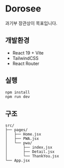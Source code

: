 # Dorosee

과기부 장관상이 목표입니다.

## 개발환경

- React 19 + Vite
- TailwindCSS
- React Router

## 실행

```bash
npm install
npm run dev
```

## 구조

```
src/
├── pages/
│   ├── Home.jsx
│   ├── PWA.jsx
│   └── pwa/
│       ├── index.jsx
│       ├── Detail.jsx
│       └── ThankYou.jsx
└── App.jsx
```
